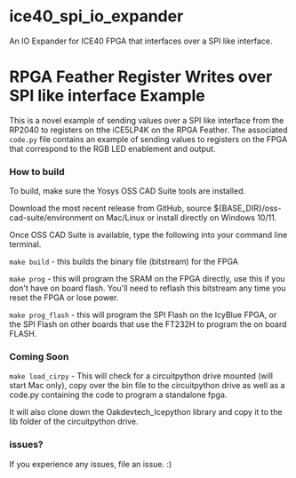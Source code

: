 # ice40_spi_io_expander
An IO Expander for ICE40 FPGA that interfaces over a SPI like interface.

# RPGA Feather Register Writes over SPI like interface Example

This is a novel example of sending values over a SPI like interface from the RP2040 to registers on tthe iCE5LP4K on the RPGA Feather. The associated `code.py` file contains an example of sending values to registers on the FPGA that correspond to the RGB LED enablement and output.

### How to build

To build, make sure the Yosys OSS CAD Suite tools are installed.

Download the most recent release from GitHub, source ${BASE_DIR}/oss-cad-suite/environment on Mac/Linux or install directly on Windows 10/11.

Once OSS CAD Suite is available, type the following into your command line terminal.

`make build` - this builds the binary file (bitstream) for the FPGA

`make prog` - this will program the SRAM on the FPGA directly, use this if you don't have on board flash. You'll need to reflash this bitstream any time you reset the FPGA or lose power.

`make prog_flash` - this will program the SPI Flash on the IcyBlue FPGA, or the SPI Flash on other boards that use the FT232H to program the on board FLASH.

### Coming Soon

`make load_cirpy` - This will check for a circuitpython drive mounted (will start Mac only), copy over the bin file to the circuitpython drive as well as a code.py containing the code to program a standalone fpga.

It will also clone down the Oakdevtech_Icepython library and copy it to the lib folder of the circuitpython drive.

### issues?

If you experience any issues, file an issue. :)